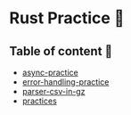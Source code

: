# Rust Practice 🦀

## Table of content 📔

- [async-practice](https://github.com/aofdev/rust-practice/tree/main/async-practice)
- [error-handling-practice](https://github.com/aofdev/rust-practice/tree/main/error-handling)
- [parser-csv-in-gz](https://github.com/aofdev/rust-practice/tree/main/parser-csv-in-gz)
- [practices](https://github.com/aofdev/rust-practice/tree/main/practices)